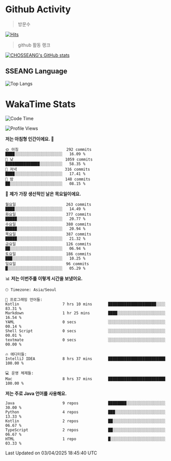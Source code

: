 <!--
**CHOSSEANG/CHOSSEANG** is a ✨ _special_ ✨ repository because its `README.md` (this file) appears on your GitHub profile.

Here are some ideas to get you started:

- 🔭 I’m currently working on ...
- 🌱 I’m currently learning ...
- 👯 I’m looking to collaborate on ...
- 🤔 I’m looking for help with ...
- 💬 Ask me about ...
- 📫 How to reach me: ...
- 😄 Pronouns: ...
- ⚡ Fun fact: ...
-->

# Github Activity
> 방문수

[![Hits](https://hits.seeyoufarm.com/api/count/incr/badge.svg?url=https%3A%2F%2Fgithub.com%2FCHOSSEANG&count_bg=%238AED3E&title_bg=%23495358&icon=electron.svg&icon_color=%23E7E7E7&title=CHOSSEANG&edge_flat=false)](https://hits.seeyoufarm.com)
> github 활동 랭크

[![CHOSSEANG's GitHub stats](https://github-readme-stats.vercel.app/api?username=CHOSSEANG)](https://github.com/CHOSSEANG/github-readme-stats)

## SSEANG Language
![Top Langs](https://github-readme-stats.vercel.app/api/top-langs/?username=CHOSSEANG&layout=compact)

# WakaTime Stats

<!--START_SECTION:waka-->
![Code Time](http://img.shields.io/badge/Code%20Time-483%20hrs%209%20mins-blue)

![Profile Views](http://img.shields.io/badge/Profile%20Views-0-blue)

**저는 아침형 인간이에요. 🐤** 

```text
🌞 아침                     292 commits         ████░░░░░░░░░░░░░░░░░░░░░   16.09 % 
🌆 낮　                     1059 commits        ███████████████░░░░░░░░░░   58.35 % 
🌃 저녁                     316 commits         ████░░░░░░░░░░░░░░░░░░░░░   17.41 % 
🌙 밤　                     148 commits         ██░░░░░░░░░░░░░░░░░░░░░░░   08.15 % 
```
📅 **제가 가장 생산적인 날은 목요일이에요.** 

```text
월요일                      263 commits         ████░░░░░░░░░░░░░░░░░░░░░   14.49 % 
화요일                      377 commits         █████░░░░░░░░░░░░░░░░░░░░   20.77 % 
수요일                      380 commits         █████░░░░░░░░░░░░░░░░░░░░   20.94 % 
목요일                      387 commits         █████░░░░░░░░░░░░░░░░░░░░   21.32 % 
금요일                      126 commits         ██░░░░░░░░░░░░░░░░░░░░░░░   06.94 % 
토요일                      186 commits         ███░░░░░░░░░░░░░░░░░░░░░░   10.25 % 
일요일                      96 commits          █░░░░░░░░░░░░░░░░░░░░░░░░   05.29 % 
```


📊 **저는 이번주를 이렇게 시간을 보냈어요.** 

```text
🕑︎ Timezone: Asia/Seoul

💬 프로그래밍 언어들: 
Kotlin                   7 hrs 10 mins       █████████████████████░░░░   83.31 % 
Markdown                 1 hr 25 mins        ████░░░░░░░░░░░░░░░░░░░░░   16.54 % 
YAML                     0 secs              ░░░░░░░░░░░░░░░░░░░░░░░░░   00.14 % 
Shell Script             0 secs              ░░░░░░░░░░░░░░░░░░░░░░░░░   00.01 % 
textmate                 0 secs              ░░░░░░░░░░░░░░░░░░░░░░░░░   00.00 % 

🔥 에디터들: 
IntelliJ IDEA            8 hrs 37 mins       █████████████████████████   100.00 % 

💻 운영 체제들: 
Mac                      8 hrs 37 mins       █████████████████████████   100.00 % 
```

**저는 주로 Java 언어를 사용해요.** 

```text
Java                     9 repos             ████████░░░░░░░░░░░░░░░░░   30.00 % 
Python                   4 repos             ███░░░░░░░░░░░░░░░░░░░░░░   13.33 % 
Kotlin                   2 repos             ██░░░░░░░░░░░░░░░░░░░░░░░   06.67 % 
TypeScript               2 repos             ██░░░░░░░░░░░░░░░░░░░░░░░   06.67 % 
HTML                     1 repo              █░░░░░░░░░░░░░░░░░░░░░░░░   03.33 % 
```




 Last Updated on 03/04/2025 18:45:40 UTC
<!--END_SECTION:waka-->
